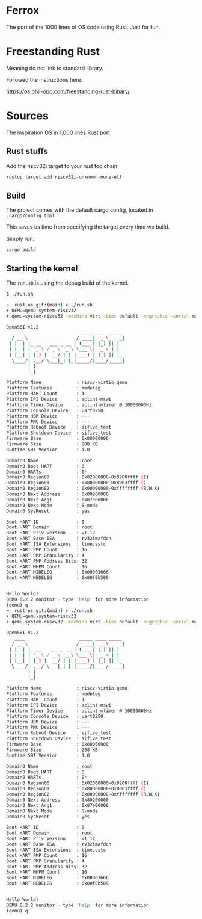 # Ferrox

The port of the 1000 lines of OS code using Rust.
Just for fun.

# Freestanding Rust

Meaning do not link to standard library.

Followed the instructions here.

https://os.phil-opp.com/freestanding-rust-binary/


# Sources

The inspiration [OS in 1,000 lines](https://operating-system-in-1000-lines.vercel.app/en/)
[Rust port](https://github.com/lapla-cogito/WritingOS1000lines-Rust/)

## Rust stuffs

Add the riscv32i target to your rust toolchain

```bash
rustup target add riscv32i-unknown-none-elf
```

## Build

The project comes with the default cargo config, located in `.cargo/config.toml`

This saves us time from specifying the target every time we build.  

Simply run:

```bash
cargo build
```

## Starting the kernel

The `run.sh` is using the debug build of the kernel.

```bash
$ ./run.sh

➜  rust-os git:(main) ✗ ./run.sh 
+ QEMU=qemu-system-riscv32
+ qemu-system-riscv32 -machine virt -bios default -nographic -serial mon:stdio --no-reboot -kernel ./target/riscv32i-unknown-none-elf/debug/rust-os

OpenSBI v1.2
   ____                    _____ ____ _____
  / __ \                  / ____|  _ \_   _|
 | |  | |_ __   ___ _ __ | (___ | |_) || |
 | |  | | '_ \ / _ \ '_ \ \___ \|  _ < | |
 | |__| | |_) |  __/ | | |____) | |_) || |_
  \____/| .__/ \___|_| |_|_____/|____/_____|
        | |
        |_|

Platform Name             : riscv-virtio,qemu
Platform Features         : medeleg
Platform HART Count       : 1
Platform IPI Device       : aclint-mswi
Platform Timer Device     : aclint-mtimer @ 10000000Hz
Platform Console Device   : uart8250
Platform HSM Device       : ---
Platform PMU Device       : ---
Platform Reboot Device    : sifive_test
Platform Shutdown Device  : sifive_test
Firmware Base             : 0x80000000
Firmware Size             : 208 KB
Runtime SBI Version       : 1.0

Domain0 Name              : root
Domain0 Boot HART         : 0
Domain0 HARTs             : 0*
Domain0 Region00          : 0x02000000-0x0200ffff (I)
Domain0 Region01          : 0x80000000-0x8003ffff ()
Domain0 Region02          : 0x00000000-0xffffffff (R,W,X)
Domain0 Next Address      : 0x80200000
Domain0 Next Arg1         : 0x87e00000
Domain0 Next Mode         : S-mode
Domain0 SysReset          : yes

Boot HART ID              : 0
Boot HART Domain          : root
Boot HART Priv Version    : v1.12
Boot HART Base ISA        : rv32imafdch
Boot HART ISA Extensions  : time,sstc
Boot HART PMP Count       : 16
Boot HART PMP Granularity : 4
Boot HART PMP Address Bits: 32
Boot HART MHPM Count      : 16
Boot HART MIDELEG         : 0x00001666
Boot HART MEDELEG         : 0x00f0b509


Hello World!
QEMU 8.2.2 monitor - type 'help' for more information
(qemu) q
➜  rust-os git:(main) ✗ ./run.sh
+ QEMU=qemu-system-riscv32
+ qemu-system-riscv32 -machine virt -bios default -nographic -serial mon:stdio --no-reboot -kernel ./target/riscv32i-unknown-none-elf/debug/rust-os

OpenSBI v1.2
   ____                    _____ ____ _____
  / __ \                  / ____|  _ \_   _|
 | |  | |_ __   ___ _ __ | (___ | |_) || |
 | |  | | '_ \ / _ \ '_ \ \___ \|  _ < | |
 | |__| | |_) |  __/ | | |____) | |_) || |_
  \____/| .__/ \___|_| |_|_____/|____/_____|
        | |
        |_|

Platform Name             : riscv-virtio,qemu
Platform Features         : medeleg
Platform HART Count       : 1
Platform IPI Device       : aclint-mswi
Platform Timer Device     : aclint-mtimer @ 10000000Hz
Platform Console Device   : uart8250
Platform HSM Device       : ---
Platform PMU Device       : ---
Platform Reboot Device    : sifive_test
Platform Shutdown Device  : sifive_test
Firmware Base             : 0x80000000
Firmware Size             : 208 KB
Runtime SBI Version       : 1.0

Domain0 Name              : root
Domain0 Boot HART         : 0
Domain0 HARTs             : 0*
Domain0 Region00          : 0x02000000-0x0200ffff (I)
Domain0 Region01          : 0x80000000-0x8003ffff ()
Domain0 Region02          : 0x00000000-0xffffffff (R,W,X)
Domain0 Next Address      : 0x80200000
Domain0 Next Arg1         : 0x87e00000
Domain0 Next Mode         : S-mode
Domain0 SysReset          : yes

Boot HART ID              : 0
Boot HART Domain          : root
Boot HART Priv Version    : v1.12
Boot HART Base ISA        : rv32imafdch
Boot HART ISA Extensions  : time,sstc
Boot HART PMP Count       : 16
Boot HART PMP Granularity : 4
Boot HART PMP Address Bits: 32
Boot HART MHPM Count      : 16
Boot HART MIDELEG         : 0x00001666
Boot HART MEDELEG         : 0x00f0b509


Hello World!
QEMU 8.2.2 monitor - type 'help' for more information
(qemu) q
```
